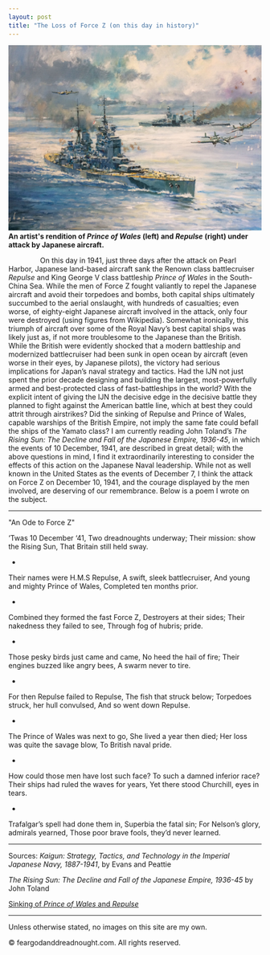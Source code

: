 ```yaml
---
layout: post
title: "The Loss of Force Z (on this day in history)"
---
```


![](/Images/Painting1.jpg)
**An artist's rendition of _Prince of Wales_ (left) and _Repulse_ (right) under attack by Japanese aircraft.**

&nbsp;&nbsp;&nbsp;&nbsp;&nbsp;&nbsp;&nbsp;&nbsp;&nbsp;&nbsp;&nbsp;&nbsp;&nbsp;&nbsp;&nbsp;&nbsp;On this day in 1941, just three days after the attack on Pearl Harbor, Japanese land-based aircraft sank the Renown class battlecruiser *Repulse* and King George V class battleship *Prince of Wales* in the South-China Sea. While the men of Force Z fought valiantly to repel the Japanese aircraft and avoid their torpedoes and bombs, both capital ships ultimately succumbed to the aerial onslaught, with hundreds of casualties; even worse, of eighty-eight Japanese aircraft involved in the attack, only four were destroyed (using figures from Wikipedia). Somewhat ironically, this triumph of aircraft over some of the Royal Navy’s best capital ships was likely just as, if not more troublesome to the Japanese than the British. While the British were evidently shocked that a modern battleship and modernized battlecruiser had been sunk in open ocean by aircraft (even worse in their eyes, by Japanese pilots), the victory had serious implications for Japan’s naval strategy and tactics. Had the IJN not just spent the prior decade designing and building the largest, most-powerfully armed and best-protected class of fast-battleships in the world? With the explicit intent of giving the IJN the decisive edge in the decisive battle they planned to fight against the American battle line, which at best they could attrit through airstrikes? Did the sinking of Repulse and Prince of Wales, capable warships of the British Empire, not imply the same fate could befall the ships of the Yamato class? I am currently reading John Toland’s *The Rising Sun: The Decline and Fall of the Japanese Empire, 1936-45*, in which the events of 10 December, 1941, are described in great detail; with the above questions in mind, I find it extraordinarily interesting to consider the effects of this action on the Japanese Naval leadership. While not as well known in the United States as the events of December 7, I think the attack on Force Z on December 10, 1941, and the courage displayed by the men involved, are deserving of our remembrance. Below is a poem I wrote on the subject.

____________________________________________________________________________
"An Ode to Force Z"





‘Twas 10 December ‘41,
Two dreadnoughts underway;
Their mission: show the Rising Sun, 
That Britain still held sway.

-

Their names were H.M.S Repulse,
A swift, sleek battlecruiser,
And young and mighty Prince of Wales, 
Completed ten months prior.

-

Combined they formed the fast Force Z, 
Destroyers at their sides;
Their nakedness they failed to see, 
Through fog of hubris; pride.

-

Those pesky birds just came and came, 
No heed the hail of fire;
Their engines buzzed like angry bees, 
A swarm never to tire.

-

For then Repulse failed to Repulse, 
The fish that struck below;
Torpedoes struck, her hull convulsed, 
And so went down Repulse.

-

The Prince of Wales was next to go, 
She lived a year then died;
Her loss was quite the savage blow, 
To British naval pride.

-

How could those men have lost such face? 
To such a damned inferior race?
Their ships had ruled the waves for years, 
Yet there stood Churchill, eyes in tears.

-

Trafalgar’s spell had done them in, 
Superbia the fatal sin;
For Nelson’s glory, admirals yearned, 
Those poor brave fools, they’d never learned.

____________________________________________________________________________






Sources: 
*Kaigun: Strategy, Tactics, and Technology in the Imperial Japanese Navy, 1887-1941*, by Evans and Peattie

*The Rising Sun: The Decline and Fall of the Japanese Empire, 1936-45* by John Toland

[Sinking of *Prince of Wales* and *Repulse*](https://en.wikipedia.org/wiki/Sinking_of_Prince_of_Wales_and_Repulse)

____________________________________________________________________________
Unless otherwise stated, no images on this site are my own. 

&copy; feargodanddreadnought.com. All rights reserved.
